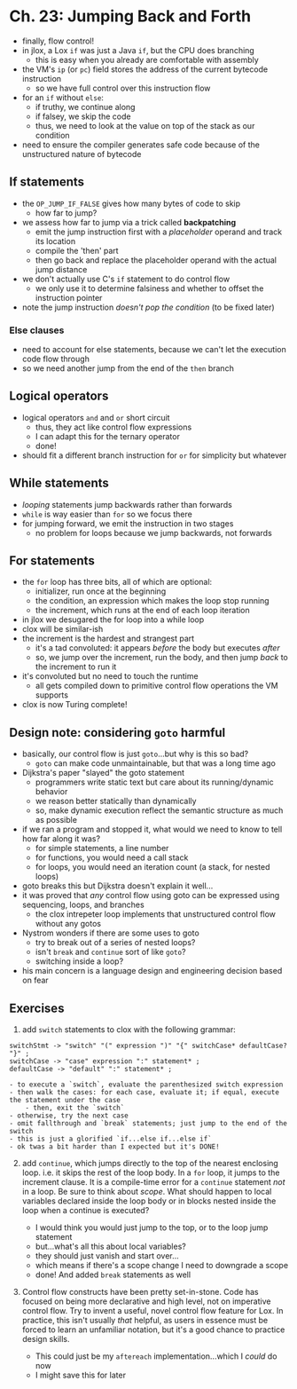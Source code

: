 # Ch. 23: Jumping Back and Forth

- finally, flow control!
- in jlox, a Lox `if` was just a Java `if`, but the CPU does branching
    - this is easy when you already are comfortable with assembly
- the VM's `ip` (or `pc`) field stores the address of the current bytecode instruction
    - so we have full control over this instruction flow
- for an `if` without `else`:
    - if truthy, we continue along
    - if falsey, we skip the code
    - thus, we need to look at the value on top of the stack as our condition
- need to ensure the compiler generates safe code because of the unstructured nature of bytecode

## If statements

- the `OP_JUMP_IF_FALSE` gives how many bytes of code to skip
    - how far to jump?
- we assess how far to jump via a trick called **backpatching**
    - emit the jump instruction first with a *placeholder* operand and track its location
    - compile the 'then' part
    - then go back and replace the placeholder operand with the actual jump distance
- we don't actually use C's `if` statement to do control flow
    - we only use it to determine falsiness and whether to offset the instruction pointer
- note the jump instruction *doesn't pop the condition* (to be fixed later)

### Else clauses

- need to account for else statements, because we can't let the execution code flow through
- so we need another jump from the end of the `then` branch

## Logical operators

- logical operators `and` and `or` short circuit
    - thus, they act like control flow expressions
    - I can adapt this for the ternary operator
    - done!
- should fit a different branch instruction for `or` for simplicity but whatever

## While statements

- *looping* statements jump backwards rather than forwards
- `while` is way easier than `for` so we focus there
- for jumping forward, we emit the instruction in two stages
    - no problem for loops because we jump backwards, not forwards

## For statements

- the `for` loop has three bits, all of which are optional:
    - initializer, run once at the beginning
    - the condition, an expression which makes the loop stop running
    - the increment, which runs at the end of each loop iteration
- in jlox we desugared the for loop into a while loop
- clox will be similar-ish
- the increment is the hardest and strangest part
    - it's a tad convoluted: it appears *before* the body but executes *after*
    - so, we jump over the increment, run the body, and then jump *back* to the increment to run it
- it's convoluted but no need to touch the runtime
    - all gets compiled down to primitive control flow operations the VM supports
- clox is now Turing complete!

## Design note: considering `goto` harmful

- basically, our control flow is just `goto`...but why is this so bad?
    - `goto` can make code unmaintainable, but that was a long time ago
- Dijkstra's paper "slayed" the goto statement
    - programmers write static text but care about its running/dynamic behavior
    - we reason better statically than dynamically
    - so, make dynamic execution reflect the semantic structure as much as possible
- if we ran a program and stopped it, what would we need to know to tell how far along it was?
    - for simple statements, a line number
    - for functions, you would need a call stack
    - for loops, you would need an iteration count (a stack, for nested loops)
- goto breaks this but Dijkstra doesn't explain it well...
- it was proved that *any* control flow using goto can be expressed using sequencing, loops, and branches
    - the clox intrepeter loop implements that unstructured control flow without any gotos
- Nystrom wonders if there are some uses to goto
    - try to break out of a series of nested loops?
    - isn't `break` and `continue` sort of like `goto`?
    - switching inside a loop?
- his main concern is a language design and engineering decision based on fear

## Exercises

1. add `switch` statements to clox with the following grammar:
```
switchStmt -> "switch" "(" expression ")" "{" switchCase* defaultCase? "}" ;
switchCase -> "case" expression ":" statement* ;
defaultCase -> "default" ":" statement* ;
```
    - to execute a `switch`, evaluate the parenthesized switch expression
    - then walk the cases: for each case, evaluate it; if equal, execute the statement under the case
        - then, exit the `switch`
    - otherwise, try the next case
    - omit fallthrough and `break` statements; just jump to the end of the switch
    - this is just a glorified `if...else if...else if`
    - ok twas a bit harder than I expected but it's DONE!

2. add `continue`, which jumps directly to the top of the nearest enclosing loop.
i.e. it skips the rest of the loop body. In a `for` loop, it jumps to the increment clause.
It is a compile-time error for a `continue` statement *not* in a loop.
Be sure to think about *scope*. What should happen to local variables declared inside the loop
body or in blocks nested inside the loop when a continue is executed?
    - I would think you would just jump to the top, or to the loop jump statement
    - but...what's all this about local variables?
    - they should just vanish and start over...
    - which means if there's a scope change I need to downgrade a scope 
    - done! And added `break` statements as well

3. Control flow constructs have been pretty set-in-stone.
Code has focused on being more declarative and high level, not on imperative control flow.
Try to invent a useful, novel control flow feature for Lox.
In practice, this isn't usually *that* helpful, as users in essence must be forced
to learn an unfamiliar notation, but it's a good chance to practice design skills.
    - This could just be my `aftereach` implementation...which I *could* do now
    - I might save this for later
